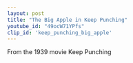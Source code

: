 ```yaml
---
layout: post
title: "The Big Apple in Keep Punching"
youtube_id: "49ocW71YPfs"
clip_id: 'keep_punching_big_apple'
---
```


From the 1939 movie Keep Punching
